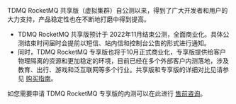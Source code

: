 TDMQ RocketMQ 共享版（虚拟集群）自公测以来，得到了广大开发者和用户的大力支持，产品稳定性也在不断地打磨中得到提高。

- TDMQ RocketMQ 共享版预计于 2022年11月结束公测，全面商业化。具体公测结束时间届时会提前以短信、站内信和控制台公告的形式进行通知。
- 同时，TDMQ RocketMQ 专享版也将于10月正式商业化，专享版提供给客户物理隔离的资源和更加稳定的环境，目前已经在多个外部客户内测落地，涉及教育、出行、游戏和泛互联网等多个行业。共享版和专享版的详细对比见请参见 [购买指南](https://cloud.tencent.com/document/product/1493/61589)。

如您需要申请 TDMQ RocketMQ 专享版的内测可以在此进行 [售前咨询](https://cloud.tencent.com/online-service?from=intro_trocket&source=PRESALE)。

